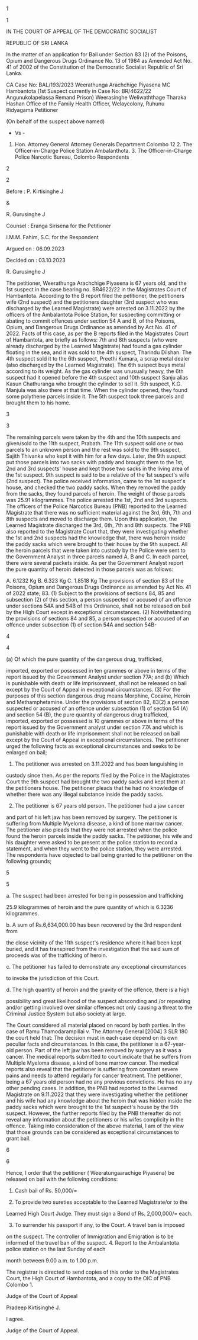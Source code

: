 1

1

IN THE COURT OF APPEAL OF THE DEMOCRATIC SOCIALIST

REPUBLIC OF SRI LANKA

In the matter of an application for Bail under Section 83 (2) of the Poisons, Opium and Dangerous Drugs Ordinance No. 13 of 1984 as Amended Act No. 41 of 2002 of the Constitution of the Democratic Socialist Republic of Sri Lanka.

CA Case No: BAL/193/2023 Weerathunga Arachchige Piyasena MC Hambantota (1st Suspect currently in Case No: BR/4622/22 Angunukolapelassa Remand Prison) Weerasinghe Weliwaththage Tharaka Hashan Office of the Family Health Officer, Welaycolony, Ruhunu Ridyagama Petitioner

(On behalf of the suspect above named)

- Vs -

1. Hon. Attorney General Attorney Generals Department Colombo 12 2. The Officer-in-Charge Police Station Ambalanthota. 3. The Officer-in-Charge Police Narcotic Bureau, Colombo Respondents

2

2

Before : P. Kirtisinghe J

&

R. Gurusinghe J

Counsel : Eranga Sirisena for the Petitioner

I.M.M. Fahim, S.C. for the Respondent

Argued on : 06.09.2023

Decided on : 03.10.2023

R. Gurusinghe J

The petitioner, Weerathunga Arachchige Piyasena is 67 years old, and the 1st suspect in the case bearing no. BR4622/22 in the Magistrates Court of Hambantota. According to the B report filed the petitioner, the petitioners wife (2nd suspect) and the petitioners daughter (3rd suspect who was discharged by the Learned Magistrate) were arrested on 3.11.2022 by the officers of the Ambalantota Police Station, for suspecting committing or abating to commit offences under section 54 A and B, of the Poisons, Opium, and Dangerous Drugs Ordinance as amended by Act No. 41 of 2022. Facts of this case, as per the B reports filed in the Magistrates Court of Hambantota, are briefly as follows: 7th and 8th suspects (who were already discharged by the Learned Magistrate) had found a gas cylinder floating in the sea, and it was sold to the 4th suspect, Tharindu Dilshan. The 4th suspect sold it to the 6th suspect, Preethi Kumara, a scrap metal dealer (also discharged by the Learned Magistrate). The 6th suspect buys metal according to its weight. As the gas cylinder was unusually heavy, the 6th suspect had it opened before the 4th suspect and 10th suspect Sanju alias Kasun Chathuranga who brought the cylinder to sell it. 5th suspect, K.G. Manjula was also there at that time. When the cylinder opened, they found some polythene parcels inside it. The 5th suspect took three parcels and brought them to his home.

3

3

The remaining parcels were taken by the 4th and the 10th suspects and given/sold to the 11th suspect, Prabath. The 11th suspect sold one or two parcels to an unknown person and the rest was sold to the 9th suspect, Sajith Thivanka who kept it with him for a few days. Later, the 9th suspect put those parcels into two sacks with paddy and brought them to the 1st, 2nd and 3rd suspects' house and kept those two sacks in the living area of the 1st suspect. 9th suspect is said to be a relative of the 1st suspect's wife (2nd suspect). The police received information, came to the 1st suspect's house, and checked the two paddy sacks. When they removed the paddy from the sacks, they found parcels of heroin. The weight of those parcels was 25.91 kilogrammes. The police arrested the 1st, 2nd and 3rd suspects. The officers of the Police Narcotics Bureau (PNB) reported to the Learned Magistrate that there was no sufficient material against the 3rd, 6th, 7th and 8th suspects and moved to discharge them. Upon this application, the Learned Magistrate discharged the 3rd, 6th, 7th and 8th suspects. The PNB also reported to the Magistrate Court that, they were investigating whether the 1st and 2nd suspects had the knowledge that, there was heroin inside the paddy sacks which were brought to their house by the 9th suspect. All the heroin parcels that were taken into custody by the Police were sent to the Government Analyst in three parcels named A, B and C. In each parcel, there were several packets inside. As per the Government Analyst report the pure quantity of heroin detected in those parcels was as follows:

A. 6.1232 Kg B. 6.323 Kg C. 1.8518 Kg The provisions of section 83 of the Poisons, Opium and Dangerous Drugs Ordinance as amended by Act No. 41 of 2022 state; 83. (1) Subject to the provisions of sections 84, 85 and subsection (2) of this section, a person suspected or accused of an offence under sections 54A and 54B of this Ordinance, shall not be released on bail by the High Court except in exceptional circumstances. (2) Notwithstanding the provisions of sections 84 and 85, a person suspected or accused of an offence under subsection (1) of section 54A and section 54B-

4

4

(a) Of which the pure quantity of the dangerous drug, trafficked,

imported, exported or possessed in ten grammes or above in terms of the report issued by the Government Analyst under section 77A; and (b) Which is punishable with death or life imprisonment, shall not be released on bail except by the Court of Appeal in exceptional circumstances. (3) For the purposes of this section dangerous drug means Morphine, Cocaine, Heroin and Methamphetamine. Under the provisions of section 82, 83(2) a person suspected or accused of an offence under subsection (1) of section 54 (A) and section 54 (B), the pure quantity of dangerous drug trafficked, imported, exported or possessed is 10 grammes or above in terms of the report issued by the Government analyst under section 77A and which is punishable with death or life imprisonment shall not be released on bail except by the Court of Appeal in exceptional circumstances. The petitioner urged the following facts as exceptional circumstances and seeks to be enlarged on bail;

1. The petitioner was arrested on 3.11.2022 and has been languishing in

custody since then. As per the reports filed by the Police in the Magistrates Court the 9th suspect had brought the two paddy sacks and kept them at the petitioners house. The petitioner pleads that he had no knowledge of whether there was any illegal substance inside the paddy sacks.

2. The petitioner is 67 years old person. The petitioner had a jaw cancer

and part of his left jaw has been removed by surgery. The petitioner is suffering from Multiple Myeloma disease, a kind of bone marrow cancer. The petitioner also pleads that they were not arrested when the police found the heroin parcels inside the paddy sacks. The petitioner, his wife and his daughter were asked to be present at the police station to record a statement, and when they went to the police station, they were arrested. The respondents have objected to bail being granted to the petitioner on the following grounds;

5

5

a. The suspect had been arrested for being in possession and trafficking

25.9 kilogrammes of heroin and the pure quantity of which is 6.3236 kilogrammes.

b. A sum of Rs.6,634,000.00 has been recovered by the 3rd respondent from

the close vicinity of the 11th suspect's residence where it had been kept buried, and it has transpired from the investigation that the said sum of proceeds was of the trafficking of heroin.

c. The petitioner has failed to demonstrate any exceptional circumstances

to invoke the jurisdiction of this Court.

d. The high quantity of heroin and the gravity of the offence, there is a high

possibility and great likelihood of the suspect absconding and /or repeating and/or getting involved over similar offences not only causing a threat to the Criminal Justice System but also society at large.

The Court considered all material placed on record by both parties. In the case of Ramu Thamodarampillai v. The Attorney General [2004] 3 SLR 180 the court held that: The decision must in each case depend on its own peculiar facts and circumstances. In this case, the petitioner is a 67-year-old person. Part of the left jaw has been removed by surgery as it was a cancer. The medical reports submitted to court indicate that he suffers from Multiple Myeloma disease, a kind of bone marrow cancer. The medical reports also reveal that the petitioner is suffering from constant severe pains and needs to attend regularly for cancer treatment. The petitioner, being a 67 years old person had no any previous convictions. He has no any other pending cases. In addition, the PNB had reported to the Learned Magistrate on 9.11.2022 that they were investigating whether the petitioner and his wife had any knowledge about the heroin that was hidden inside the paddy sacks which were brought to the 1st suspect's house by the 9th suspect. However, the further reports filed by the PNB thereafter do not reveal any information about the petitioners or his wifes complicity in the offence. Taking into consideration of the above material, I am of the view that those grounds can be considered as exceptional circumstances to grant bail.

6

6

Hence, I order that the petitioner ( Weeratungaarachige Piyasena) be released on bail with the following conditions:

1. Cash bail of Rs. 50,000/=

2. To provide two sureties acceptable to the Learned Magistrate/or to the

Learned High Court Judge. They must sign a Bond of Rs. 2,000,000/= each.

3. To surrender his passport if any, to the Court. A travel ban is imposed

on the suspect. The controller of Immigration and Emigration is to be informed of the travel ban of the suspect. 4. Report to the Ambalantota police station on the last Sunday of each

month between 9.00 a.m. to 1.00 p.m.

The registrar is directed to send copies of this order to the Magistrates Court, the High Court of Hambantota, and a copy to the OIC of PNB Colombo 1.

Judge of the Court of Appeal

Pradeep Kirtisinghe J.

I agree.

Judge of the Court of Appeal.